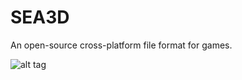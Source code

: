 SEA3D
=====

An open-source cross-platform file format for games.

![alt tag](http://sea3d.googlecode.com/svn/tags/SEA3D-Top-BlackClean3.jpg)